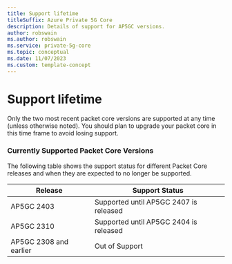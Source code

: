 ```yaml
---
title: Support lifetime 
titleSuffix: Azure Private 5G Core
description: Details of support for AP5GC versions.
author: robswain
ms.author: robswain
ms.service: private-5g-core
ms.topic: conceptual
ms.date: 11/07/2023
ms.custom: template-concept
---
```


# Support lifetime

Only the two most recent packet core versions are supported at any time (unless otherwise noted). You should plan to upgrade your packet core in this time frame to avoid losing support.

### Currently Supported Packet Core Versions
The following table shows the support status for different Packet Core releases and when they are expected to no longer be supported.

| Release | Support Status |
|---------|----------------|
| AP5GC 2403 | Supported until AP5GC 2407 is released |
| AP5GC 2310 | Supported until AP5GC 2404 is released |
| AP5GC 2308 and earlier | Out of Support |
